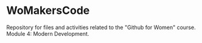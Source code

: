 # WoMakersCode

Repository for files and activities related to the "Github for Women" course. <br>
Module 4: Modern Development.
